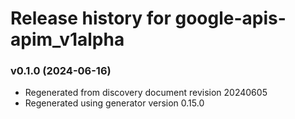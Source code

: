 # Release history for google-apis-apim_v1alpha

### v0.1.0 (2024-06-16)

* Regenerated from discovery document revision 20240605
* Regenerated using generator version 0.15.0

